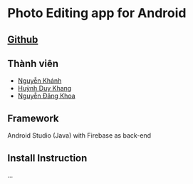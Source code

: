 # Photo Editing app for Android

## [Github](https://github.com/khanhnguyen02311/photo-editing-app-android)

## Thành viên
- [Nguyễn Khánh](https://github.com/khanhnguyen02311)
- [Huỳnh Duy Khang](https://github.com/Minj07)
- [Nguyễn Đăng Khoa](https://github.com/Abcdavid00)

## Framework
Android Studio (Java) with Firebase as back-end

## Install Instruction
...
